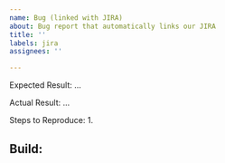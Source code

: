 ```yaml
---
name: Bug (linked with JIRA)
about: Bug report that automatically links our JIRA
title: ''
labels: jira
assignees: ''

---
```


Expected Result:
...

Actual Result:
...

Steps to Reproduce:
1.

Build:
--
